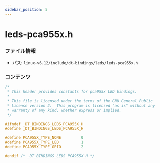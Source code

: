 ```yaml
---
sidebar_position: 5
---
```

# leds-pca955x.h

### ファイル情報

- パス: `linux-v6.12/include/dt-bindings/leds/leds-pca955x.h`

### コンテンツ

```h
/*
 * This header provides constants for pca955x LED bindings.
 *
 * This file is licensed under the terms of the GNU General Public
 * License version 2.  This program is licensed "as is" without any
 * warranty of any kind, whether express or implied.
 */

#ifndef _DT_BINDINGS_LEDS_PCA955X_H
#define _DT_BINDINGS_LEDS_PCA955X_H

#define PCA955X_TYPE_NONE         0
#define PCA955X_TYPE_LED          1
#define PCA955X_TYPE_GPIO         2

#endif /* _DT_BINDINGS_LEDS_PCA955X_H */

```
